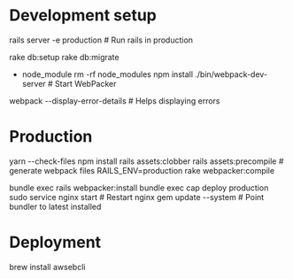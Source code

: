 # Development setup

rails server -e production    # Run rails in production

rake db:setup
rake db:migrate


- node_module
rm -rf node_modules
npm install
./bin/webpack-dev-server     # Start WebPacker



webpack --display-error-details # Helps displaying errors


# Production 

 
yarn --check-files
npm install
rails assets:clobber
rails assets:precompile # generate webpack files
RAILS_ENV=production rake webpacker:compile

bundle exec rails webpacker:install
bundle exec cap deploy production
sudo service nginx start          # Restart nginx
gem update --system   # Point bundler to latest installed
# Deployment
brew install awsebcli
